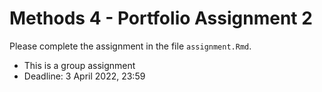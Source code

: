 # Methods 4 - Portfolio Assignment 2

Please complete the assignment in the file `assignment.Rmd`.

- This is a group assignment
- Deadline: 3 April 2022, 23:59